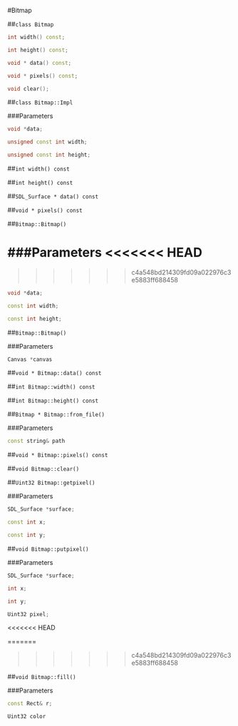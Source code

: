 #Bitmap

##```class Bitmap```


```c++
int width() const;
```

```c++
int height() const;
```

```c++
void * data() const;
```

```c++
void * pixels() const;
```

```c++
void clear();
```


##```class Bitmap::Impl```


###Parameters
```c++
void *data;
```

```c++
unsigned const int width;
```
    
```c++
unsigned const int height;
```


##```int width() const```



##```int height() const```



##```SDL_Surface * data() const```


##```void * pixels() const```


##```Bitmap::Bitmap()```


###Parameters
<<<<<<< HEAD
=======

>>>>>>> c4a548bd214309fd09a022976c3e5883ff688458
```c++
void *data;
```

```c++
const int width;
```

```c++
const int height;
```   

##```Bitmap::Bitmap()```


###Parameters 
```c++
Canvas *canvas
```

##```void * Bitmap::data() const```


##```int Bitmap::width() const```  


##```int Bitmap::height() const```  


##```Bitmap * Bitmap::from_file()```  


###Parameters
```c++
const string& path
```

##```void * Bitmap::pixels() const```  


##```void Bitmap::clear()```  


##```Uint32 Bitmap::getpixel()```    


###Parameters 
```c++
SDL_Surface *surface;
```

```c++
const int x;
```

```c++
const int y;
```

##```void Bitmap::putpixel()```    

    
###Parameters 
```c++
SDL_Surface *surface;
```

```c++
int x;
```

```c++
int y;
```

```c++
Uint32 pixel;
```

<<<<<<< HEAD


=======
>>>>>>> c4a548bd214309fd09a022976c3e5883ff688458
    
##```void Bitmap::fill()```   

###Parameters  
```c++
const Rect& r;
```


```c++
Uint32 color
```

